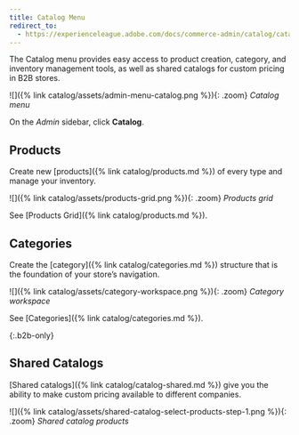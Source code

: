 ```yaml
---
title: Catalog Menu
redirect_to:
  - https://experienceleague.adobe.com/docs/commerce-admin/catalog/catalog-menu.html
---
```


The Catalog menu provides easy access to product creation, category, and inventory management tools, as well as shared catalogs for custom pricing in B2B stores.

![]({% link catalog/assets/admin-menu-catalog.png %}){: .zoom}
_Catalog menu_

On the _Admin_ sidebar, click **Catalog**.

## Products

Create new [products]({% link catalog/products.md %}) of every type and manage your inventory.

![]({% link catalog/assets/products-grid.png %}){: .zoom}
_Products grid_

See [Products Grid]({% link catalog/products.md %}).

## Categories

Create the [category]({% link catalog/categories.md %}) structure that is the foundation of your store’s navigation.

![]({% link catalog/assets/category-workspace.png %}){: .zoom}
_Category workspace_

See [Categories]({% link catalog/categories.md %}).

{:.b2b-only}
## Shared Catalogs

[Shared catalogs]({% link catalog/catalog-shared.md %}) give you the ability to make custom pricing available to different companies.

![]({% link catalog/assets/shared-catalog-select-products-step-1.png %}){: .zoom}
_Shared catalog products_

